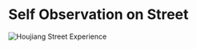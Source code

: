 # Self Observation on Street

![Houjiang Street Experience](https://raw.githubusercontent.com/JialingJia/Reading-Take-aways/master/Images/Houjiang%20Street%20Experience-2.png)

